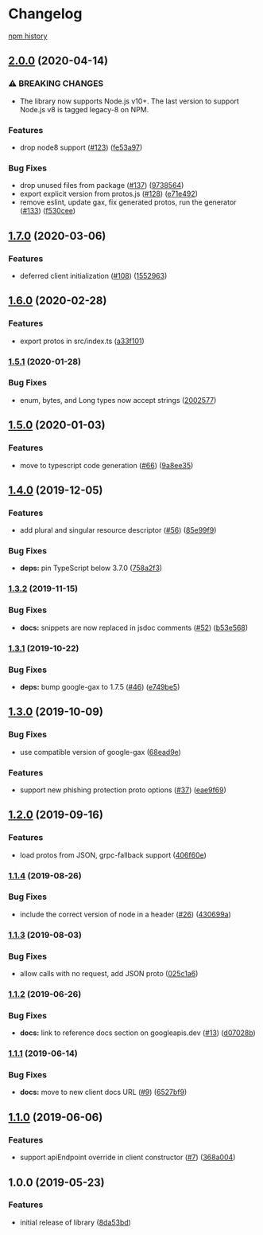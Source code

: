 # Changelog

[npm history][1]

[1]: https://www.npmjs.com/package/@google-cloud/phishing-protection?activeTab=versions

## [2.0.0](https://www.github.com/googleapis/nodejs-phishing-protection/compare/v1.7.0...v2.0.0) (2020-04-14)


### ⚠ BREAKING CHANGES

* The library now supports Node.js v10+. The last version to support Node.js v8 is tagged legacy-8 on NPM.

### Features

* drop node8 support ([#123](https://www.github.com/googleapis/nodejs-phishing-protection/issues/123)) ([fe53a97](https://www.github.com/googleapis/nodejs-phishing-protection/commit/fe53a97b06dcc5123482f3459312ad2c9ff3534d))


### Bug Fixes

* drop unused files from package ([#137](https://www.github.com/googleapis/nodejs-phishing-protection/issues/137)) ([9738564](https://www.github.com/googleapis/nodejs-phishing-protection/commit/9738564b5fe1e74e20a9e1fd6cb8ab4af954a817))
* export explicit version from protos.js ([#128](https://www.github.com/googleapis/nodejs-phishing-protection/issues/128)) ([e71e492](https://www.github.com/googleapis/nodejs-phishing-protection/commit/e71e49252a8e67a03c55af2919a12a34ee121726))
* remove eslint, update gax, fix generated protos, run the generator ([#133](https://www.github.com/googleapis/nodejs-phishing-protection/issues/133)) ([f530cee](https://www.github.com/googleapis/nodejs-phishing-protection/commit/f530cee08819d7e5faea57f1df2a514e23552067))

## [1.7.0](https://www.github.com/googleapis/nodejs-phishing-protection/compare/v1.6.0...v1.7.0) (2020-03-06)


### Features

* deferred client initialization ([#108](https://www.github.com/googleapis/nodejs-phishing-protection/issues/108)) ([1552963](https://www.github.com/googleapis/nodejs-phishing-protection/commit/1552963ecd210fa5a50abe17f95bf343d502cc3a))

## [1.6.0](https://www.github.com/googleapis/nodejs-phishing-protection/compare/v1.5.1...v1.6.0) (2020-02-28)


### Features

* export protos in src/index.ts ([a33f101](https://www.github.com/googleapis/nodejs-phishing-protection/commit/a33f1015e429fd0fa2d6492c48818c32e0dc075d))

### [1.5.1](https://www.github.com/googleapis/nodejs-phishing-protection/compare/v1.5.0...v1.5.1) (2020-01-28)


### Bug Fixes

* enum, bytes, and Long types now accept strings ([2002577](https://www.github.com/googleapis/nodejs-phishing-protection/commit/2002577d39528d0a817b5788830704f5ef397033))

## [1.5.0](https://www.github.com/googleapis/nodejs-phishing-protection/compare/v1.4.0...v1.5.0) (2020-01-03)


### Features

* move to typescript code generation ([#66](https://www.github.com/googleapis/nodejs-phishing-protection/issues/66)) ([9a8ee35](https://www.github.com/googleapis/nodejs-phishing-protection/commit/9a8ee35359e586ecf49b4ab67ade5705580fa496))

## [1.4.0](https://www.github.com/googleapis/nodejs-phishing-protection/compare/v1.3.2...v1.4.0) (2019-12-05)


### Features

* add plural and singular resource descriptor ([#56](https://www.github.com/googleapis/nodejs-phishing-protection/issues/56)) ([85e99f9](https://www.github.com/googleapis/nodejs-phishing-protection/commit/85e99f9e9d15def40bdf1043b43eb1e941eb98f0))


### Bug Fixes

* **deps:** pin TypeScript below 3.7.0 ([758a2f3](https://www.github.com/googleapis/nodejs-phishing-protection/commit/758a2f3a10a59c8ed6fd13a3ef76ffda07997a1b))

### [1.3.2](https://www.github.com/googleapis/nodejs-phishing-protection/compare/v1.3.1...v1.3.2) (2019-11-15)


### Bug Fixes

* **docs:** snippets are now replaced in jsdoc comments ([#52](https://www.github.com/googleapis/nodejs-phishing-protection/issues/52)) ([b53e568](https://www.github.com/googleapis/nodejs-phishing-protection/commit/b53e568715e9755c717c0ac9d32926ffc612f381))

### [1.3.1](https://www.github.com/googleapis/nodejs-phishing-protection/compare/v1.3.0...v1.3.1) (2019-10-22)


### Bug Fixes

* **deps:** bump google-gax to 1.7.5 ([#46](https://www.github.com/googleapis/nodejs-phishing-protection/issues/46)) ([e749be5](https://www.github.com/googleapis/nodejs-phishing-protection/commit/e749be552f02943788056cd667fe1647c6bd1564))

## [1.3.0](https://www.github.com/googleapis/nodejs-phishing-protection/compare/v1.2.0...v1.3.0) (2019-10-09)


### Bug Fixes

* use compatible version of google-gax ([68ead9e](https://www.github.com/googleapis/nodejs-phishing-protection/commit/68ead9e))


### Features

* support new phishing protection proto options ([#37](https://www.github.com/googleapis/nodejs-phishing-protection/issues/37)) ([eae9f69](https://www.github.com/googleapis/nodejs-phishing-protection/commit/eae9f69))

## [1.2.0](https://www.github.com/googleapis/nodejs-phishing-protection/compare/v1.1.4...v1.2.0) (2019-09-16)


### Features

* load protos from JSON, grpc-fallback support ([406f60e](https://www.github.com/googleapis/nodejs-phishing-protection/commit/406f60e))

### [1.1.4](https://www.github.com/googleapis/nodejs-phishing-protection/compare/v1.1.3...v1.1.4) (2019-08-26)


### Bug Fixes

* include the correct version of node in a header ([#26](https://www.github.com/googleapis/nodejs-phishing-protection/issues/26)) ([430699a](https://www.github.com/googleapis/nodejs-phishing-protection/commit/430699a))

### [1.1.3](https://www.github.com/googleapis/nodejs-phishing-protection/compare/v1.1.2...v1.1.3) (2019-08-03)


### Bug Fixes

* allow calls with no request, add JSON proto ([025c1a6](https://www.github.com/googleapis/nodejs-phishing-protection/commit/025c1a6))

### [1.1.2](https://www.github.com/googleapis/nodejs-phishing-protection/compare/v1.1.1...v1.1.2) (2019-06-26)


### Bug Fixes

* **docs:** link to reference docs section on googleapis.dev ([#13](https://www.github.com/googleapis/nodejs-phishing-protection/issues/13)) ([d07028b](https://www.github.com/googleapis/nodejs-phishing-protection/commit/d07028b))

### [1.1.1](https://www.github.com/googleapis/nodejs-phishing-protection/compare/v1.1.0...v1.1.1) (2019-06-14)


### Bug Fixes

* **docs:** move to new client docs URL ([#9](https://www.github.com/googleapis/nodejs-phishing-protection/issues/9)) ([6527bf9](https://www.github.com/googleapis/nodejs-phishing-protection/commit/6527bf9))

## [1.1.0](https://www.github.com/googleapis/nodejs-phishing-protection/compare/v1.0.0...v1.1.0) (2019-06-06)


### Features

* support apiEndpoint override in client constructor ([#7](https://www.github.com/googleapis/nodejs-phishing-protection/issues/7)) ([368a004](https://www.github.com/googleapis/nodejs-phishing-protection/commit/368a004))

## 1.0.0 (2019-05-23)


### Features

* initial release of library ([8da53bd](https://www.github.com/googleapis/nodejs-phishing-protection/commit/8da53bd))

